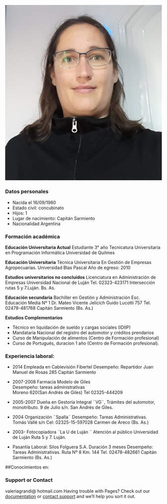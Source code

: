 
![fotoVale](assets/images/fotoVale.jpeg)


### Datos personales
- Nacida el 16/09/1980
- Estado civil: concubinato
- Hijos: 1
- Lugar de nacimiento: Capitán Sarmiento
- Nacionalidad Argentina

### Formación académica

**Educación Universitaria Actual**
Estudiante 3° año Tecnicatura Universitaria en Programación Informática
Universidad de Quilmes
 
**Educación Universitaria**
Técnica Universitaria En Gestión de Empresas Agropecuarias.
Universidad Blas Pascal
Año de egreso: 2010

**Estudios universitarios no concluidos**
Licenciatura en Administración de Empresas
Universidad Nacional de Luján
Tel. 02323-423171
Intersección rutas 5 y 7.Luján. Bs.  As.

**Educación secundaria**
Bachiller en Gestión y Administración
Esc. Educación Media Nº 1 Dr. Mateo  Vicente Jelicich
Guido Lucotti 757
Tel. 02478-481768
Capitán Sarmiento (Bs. As.)

**Estudios Complementarios**
- Técnico en liquidación de sueldo y cargas sociales (IDIIP)
- Mandataria Nacional del registro del automotor y créditos prendarios
- Curso de Manipulación de alimentos (Centro de Formación profesional)
- Curso de Portugués, duracion 1 año (Centro de Formación profesional).


### Experiencia laboral:

- 2014 Empleada en Cablevisión Fibertel
 Desempeño: Repartidor
 Juan Manuel de Rosas 285
 Capitán Sarmiento

- 2007-2008 Farmacia Modelo de Giles	
 Desempeño: tareas administrativas		
 Moreno 620(San Andrés de Giles)
 Tel 02325-444209

- 2005-2007 Dueña en  Gestoría Integral ¨VG¨,
 Trámites del automotor, monotributo.
 9 de Julio s/n. San Andrés de Giles.
	
- 2004 Organización ¨Spalla¨
 Desempeño: Tareas Administrativas.
 Tomás Vallé s/n
 Cel: 02325-15-597028
 Carmen de Areco (Bs. As.)

- 2003- Fotocopiadora ¨La U de Luján ¨
 Atención al público
 Universidad de Luján
 Ruta 5 y 7. Luján.

- Pasantía Laboral: Silos Folguera S.A.
 Duración 3 meses
 Desempeño: Tareas Administrativas.
 Ruta Nº 8 Km. 144
 Tel. 02478-482661
 Capitán Sarmiento (Bs. As.)

##Conocimientos en:
<p class="imagenDeLogo">
<i class="devicon-android-plain-wordmark colored"></i>
<i class="devicon-github-plain-wordmark colored"></i>
<i class="devicon-gitlab-plain-wordmark colored"></i>
<i class="devicon-javascript-plain colored"></i>
<i class="devicon-mysql-plain-wordmark colored"></i>
<i class="devicon-tomcat-line-wordmark colored"></i>
<i class="devicon-bootstrap-plain-wordmark colored"></i></p>

### Support or Contact
valeriagrandi@ hotmail.com
Having trouble with Pages? Check out our [documentation](https://help.github.com/categories/github-pages-basics/) or [contact support](https://github.com/contact) and we’ll help you sort it out.
